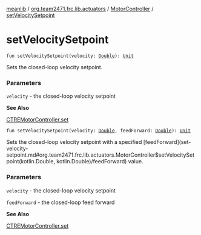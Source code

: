 [meanlib](../../index.md) / [org.team2471.frc.lib.actuators](../index.md) / [MotorController](index.md) / [setVelocitySetpoint](./set-velocity-setpoint.md)

# setVelocitySetpoint

`fun setVelocitySetpoint(velocity: `[`Double`](https://kotlinlang.org/api/latest/jvm/stdlib/kotlin/-double/index.html)`): `[`Unit`](https://kotlinlang.org/api/latest/jvm/stdlib/kotlin/-unit/index.html)

Sets the closed-loop velocity setpoint.

### Parameters

`velocity` - the closed-loop velocity setpoint

**See Also**

[CTREMotorController.set](#)

`fun setVelocitySetpoint(velocity: `[`Double`](https://kotlinlang.org/api/latest/jvm/stdlib/kotlin/-double/index.html)`, feedForward: `[`Double`](https://kotlinlang.org/api/latest/jvm/stdlib/kotlin/-double/index.html)`): `[`Unit`](https://kotlinlang.org/api/latest/jvm/stdlib/kotlin/-unit/index.html)

Sets the closed-loop velocity setpoint with a specified [feedForward](set-velocity-setpoint.md#org.team2471.frc.lib.actuators.MotorController$setVelocitySetpoint(kotlin.Double, kotlin.Double)/feedForward) value.

### Parameters

`velocity` - the closed-loop velocity setpoint

`feedForward` - the closed-loop feed forward

**See Also**

[CTREMotorController.set](#)

